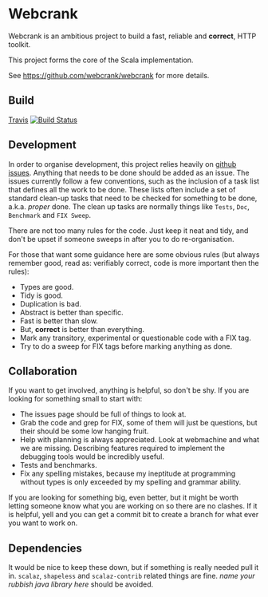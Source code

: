 Webcrank
========

Webcrank is an ambitious project to build a fast, reliable and
__correct__, HTTP toolkit.

This project forms the core of the Scala implementation.

See <https://github.com/webcrank/webcrank> for more details.


Build
-----

[Travis](https://travis-ci.org/webcrank/webcrank.scala) [![Build Status](https://travis-ci.org/webcrank/webcrank.scala.png)](https://travis-ci.org/webcrank/webcrank.scala)


Development
-----------

In order to organise development, this project relies heavily on
[github issues](https://github.com/webcrank/webcrank.scala/issues). Anything
that needs to be done should be added as an issue. The issues
currently follow a few conventions, such as the inclusion of a task
list that defines all the work to be done. These lists often include a
set of standard clean-up tasks that need to be checked for something
to be done, a.k.a. _proper_ done. The clean up tasks are normally
things like `Tests`, `Doc`, `Benchmark` and `FIX Sweep`.

There are not too many rules for the code. Just keep it neat and tidy,
and don't be upset if someone sweeps in after you to do re-organisation.

For those that want some guidance here are some obvious rules (but
always remember good, read as: verifiably correct, code is more
important then the rules):
 * Types are good.
 * Tidy is good.
 * Duplication is bad.
 * Abstract is better than specific.
 * Fast is better than slow.
 * But, __correct__ is better than everything.
 * Mark any transitory, experimental or questionable code with a FIX tag.
 * Try to do a sweep for FIX tags before marking anything as done.

Collaboration
-------------

If you want to get involved, anything is helpful, so don't be shy. If you
are looking for something small to start with:
 * The issues page should be full of things to look at.
 * Grab the code and grep for FIX, some of them will just be
   questions, but their should be some low hanging fruit.
 * Help with planning is always appreciated. Look at webmachine and
   what we are missing. Describing features required to implement
   the debugging tools would be incredibly useful.
 * Tests and benchmarks.
 * Fix any spelling mistakes, because my ineptitude at programming without
   types is only exceeded by my spelling and grammar ability.

If you are looking for something big, even better, but it might be worth
letting someone know what you are working on so there are no clashes. If
it is helpful, yell and you can get a commit bit to create a branch for
what ever you want to work on.


Dependencies
------------

It would be nice to keep these down, but if something is really needed
pull it in. `scalaz`, `shapeless` and `scalaz-contrib` related things
are fine. _name your rubbish java library here_ should be
avoided.

